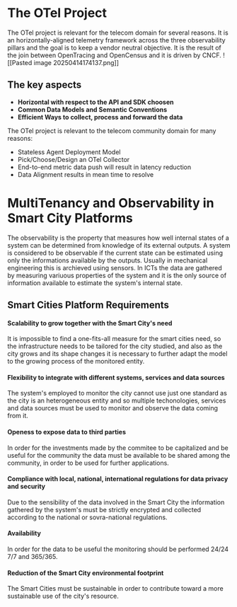 # The OTel Project
The OTel project is relevant for the telecom domain for several reasons. 
It is an horizontally-aligned telemetry framework across the three observability pillars and the goal is to keep a vendor neutral objective.
It is the result of the join between OpenTracing and OpenCensus and it is driven by CNCF.
![[Pasted image 20250414174137.png]]

## The key aspects

- **Horizontal with respect to the API and SDK choosen**
- **Common Data Models and Semantic Conventions**
- **Efficient Ways to collect, process and forward the data**

The OTel project is relevant to the telecom community domain for many reasons:
- Stateless Agent Deployment Model
- Pick/Choose/Design an OTel Collector
- End-to-end metric data push will result in latency reduction 
- Data Alignment results in mean time to resolve

# MultiTenancy and Observability in Smart City Platforms

The observability is the property that measures how well internal states of a system can be determined from knowledge of its external outputs.
A system is considered to be observable if the current state can be estimated using only the informations available by the outputs.
Usually in mechanical engineering this is archieved using sensors.
In ICTs the data are gathered by measuring variuous properties of the system and it is the only source of information available to estimate the system's internal state.

## Smart Cities Platform Requirements


#### Scalability to grow together with the Smart City's need
It is impossible to find a one-fits-all measure for the smart cities need, so the infrastructure needs to be tailored for the city studied, and also as the city grows and its shape changes it is necessary to further adapt the model to the growing process of the monitored entity.
#### Flexibility to integrate with different systems, services and data sources
The system's employed to monitor the city cannot use just one standard as the city is an heterogeneous entity and so multiple techonologies, services and data sources must be used to monitor and observe the data coming from it.
#### Openess to expose data to third parties
In order for the investments made by the commitee to be capitalized and be useful for the community the data must be available to be shared among the community, in order to be used for further applications.
#### Compliance with local, national, international regulations for data privacy and security
Due to the sensibility of the data involved in the Smart City the information gathered by the system's must be strictly encrypted and collected according to the national or sovra-national regulations.
#### Availability
In order for the data to be useful the monitoring should be performed 24/24 7/7 and 365/365.
#### Reduction of the Smart City environmental footprint
The Smart Cities must be sustainable in order to contribute toward a more sustainable use of the city's resource.